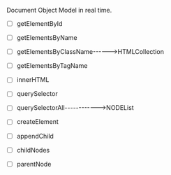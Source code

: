 Document Object Model in real time.

- [ ] getElementById
- [ ] getElementsByName
- [ ] getElementsByClassName------>HTMLCollection
- [ ] getElementsByTagName

- [ ] innerHTML
- [ ] querySelector
- [ ] querySelectorAll------------>NODEList
- [ ] createElement
- [ ] appendChild
- [ ] childNodes
- [ ] parentNode